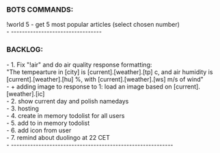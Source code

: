 <h3>BOTS COMMANDS:</h3>
!world 5 - get 5 most popular articles (select chosen number) <br>
- ---------------------------------
<h3>BACKLOG:</h3>
- 1. Fix "!air" and do air quality response formatting: <br>
  "The tempearture in [city] is [current].[weather].[tp] c, and air humidity is  [current].[weather].[hu] %, with [current].[weather].[ws] m/s of wind"<br>
- + adding image to response to 1:  load an image based on [current].[weather].[ic] <br>
- 2. show current day and polish namedays<br>
- 3. hosting <br>
- 4. create in memory todolist for all users<br>
- 5. add to in memory todolist<br>
- 6. add icon from user<br>
- 7. remind about duolingo at 22 CET<br>
- -----------------------------------------------------------
